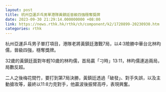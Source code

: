 ```yaml
---
layout: post
title: 杭州亞運乒乓男單港隊黃鎮廷晉級四強穩奪獎牌
date: 2023-09-30 21:29:14.000000000 +08:00
link: https://news.rthk.hk/rthk/ch/component/k2/1720899-20230930.htm
categories: rthk
---
```


杭州亞運乒乓男子單打項目，港隊老將黃鎮廷激戰7局，以4:3險勝中華台北林昀儒，晉級四強，穩奪獎牌。

32歲的黃鎮廷面對年輕10歲的林昀儒，首局贏「刁時」13:11，林昀儒連追兩局，局數反超。

二人之後梅花間竹，要打到第7局決勝，黃鎮廷透過「破發」、對手失誤，以及主動搶攻等，最終以11:8力克對手，他贏波後振臂高呼，表現興奮。
